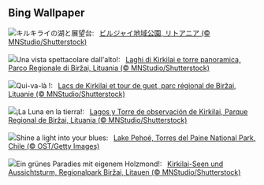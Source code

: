 ## Bing Wallpaper
![](https://www.bing.com/th?id=OHR.KirkilaiTower_JA-JP2022080593_UHD.jpg&w=1000)キルキライの湖と展望台:&nbsp;&ensp;[ビルジャイ地域公園, リトアニア (© MNStudio/Shutterstock)](https://www.bing.com/th?id=OHR.KirkilaiTower_JA-JP2022080593_UHD.jpg)
<br><br/>
![](https://www.bing.com/th?id=OHR.KirkilaiTower_IT-IT0096866054_UHD.jpg&w=1000)Una vista spettacolare dall'alto!:&nbsp;&ensp;[Laghi di Kirkilai e torre panoramica, Parco Regionale di Biržai, Lituania (© MNStudio/Shutterstock)](https://www.bing.com/th?id=OHR.KirkilaiTower_IT-IT0096866054_UHD.jpg)
<br><br/>
![](https://www.bing.com/th?id=OHR.KirkilaiTower_FR-FR2337434302_UHD.jpg&w=1000)Qui-va-là !:&nbsp;&ensp;[Lacs de Kirkilai et tour de guet, parc régional de Biržai, Lituanie (© MNStudio/Shutterstock)](https://www.bing.com/th?id=OHR.KirkilaiTower_FR-FR2337434302_UHD.jpg)
<br><br/>
![](https://www.bing.com/th?id=OHR.KirkilaiTower_ES-ES5139930867_UHD.jpg&w=1000)¡La Luna en la tierra!:&nbsp;&ensp;[Lagos y Torre de observación de Kirkilai, Parque Regional de Biržai, Lituania (© MNStudio/Shutterstock)](https://www.bing.com/th?id=OHR.KirkilaiTower_ES-ES5139930867_UHD.jpg)
<br><br/>
![](https://www.bing.com/th?id=OHR.LagoPehoe_EN-GB9271592844_UHD.jpg&w=1000)Shine a light into your blues:&nbsp;&ensp;[Lake Pehoé, Torres del Paine National Park, Chile (© OST/Getty Images)](https://www.bing.com/th?id=OHR.LagoPehoe_EN-GB9271592844_UHD.jpg)
<br><br/>
![](https://www.bing.com/th?id=OHR.KirkilaiTower_DE-DE6766804502_UHD.jpg&w=1000)Ein grünes Paradies mit eigenem Holzmond!:&nbsp;&ensp;[Kirkilai-Seen und Aussichtsturm, Regionalpark Biržai, Litauen (© MNStudio/Shutterstock)​](https://www.bing.com/th?id=OHR.KirkilaiTower_DE-DE6766804502_UHD.jpg)
<br><br/>
